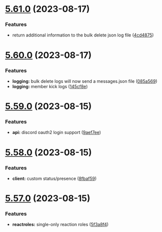# [5.61.0](https://github.com/onesoft-sudo/sudobot/compare/v5.60.0...v5.61.0) (2023-08-17)


### Features

* return additional information to the bulk delete json log file ([4cd4875](https://github.com/onesoft-sudo/sudobot/commit/4cd48759a66c8a25dc7ef366fcf49f94a30aa9e8))



# [5.60.0](https://github.com/onesoft-sudo/sudobot/compare/v5.59.0...v5.60.0) (2023-08-17)


### Features

* **logging:** bulk delete logs will now send a messages.json file ([085a569](https://github.com/onesoft-sudo/sudobot/commit/085a5694385193f99ff7142ab0480a601d90910c))
* **logging:** member kick logs ([145cf8e](https://github.com/onesoft-sudo/sudobot/commit/145cf8e23fbefe59438424bccd2681be04fcf76f))



# [5.59.0](https://github.com/onesoft-sudo/sudobot/compare/v5.58.0...v5.59.0) (2023-08-15)


### Features

* **api:** discord oauth2 login support ([9aef7ee](https://github.com/onesoft-sudo/sudobot/commit/9aef7eea682ce6c39a7c3c2dcc3d550e4262bbaf))



# [5.58.0](https://github.com/onesoft-sudo/sudobot/compare/v5.57.0...v5.58.0) (2023-08-15)


### Features

* **client:** custom status/presence ([8fbaf59](https://github.com/onesoft-sudo/sudobot/commit/8fbaf5940526abc403d1d3e8755004b48f312621))



# [5.57.0](https://github.com/onesoft-sudo/sudobot/compare/v5.56.0...v5.57.0) (2023-08-15)


### Features

* **reactroles:** single-only reaction roles ([5f3a8f4](https://github.com/onesoft-sudo/sudobot/commit/5f3a8f4f5651048c3c1766bbe8831f4f22283f33))



